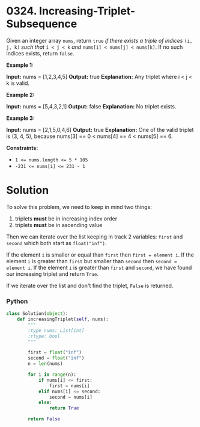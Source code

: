 # 0324. Increasing-Triplet-Subsequence

Given an integer array  `nums`, return  `true` _if there exists a triple of indices_ `(i, j, k)` _such that_ `i < j < k` _and_ `nums[i] < nums[j] < nums[k]`. If no such indices exists, return  `false`.

**Example 1:**

**Input:** nums = [1,2,3,4,5]
**Output:** true
**Explanation:** Any triplet where i < j < k is valid.

**Example 2:**

**Input:** nums = [5,4,3,2,1]
**Output:** false
**Explanation:** No triplet exists.

**Example 3:**

**Input:** nums = [2,1,5,0,4,6]
**Output:** true
**Explanation:** One of the valid triplet is (3, 4, 5), because nums[3] == 0 < nums[4] == 4 < nums[5] == 6.

**Constraints:**

-   `1 <= nums.length <= 5 * 105`
-   `-231 <= nums[i] <= 231 - 1`

# Solution

To solve this problem, we need to keep in mind two things:

1. triplets **must** be in increasing index order
2. triplets **must** be in ascending value 

Then we can iterate over the list keeping in track 2 variables: `first` and `second` which both start as `float("inf")`.

If the element `i` is smaller or equal than `first` then `first = element i`.
If the element `i` is greater than `first` but smaller than `second` then `second = element i`.
If the element `i` is greater than `first` and `second`, we have found our increasing triplet and return `True`.

If we iterate over the list and don't find the triplet, `False` is returned.

### Python

```python
class Solution(object):
    def increasingTriplet(self, nums):
        """
        :type nums: List[int]
        :rtype: bool
        """

        first = float("inf")
        second = float("inf")
        n = len(nums)

        for i in range(n):
            if nums[i] <= first:
                first = nums[i]
            elif nums[i] <= second:
                second = nums[i]
            else:
                return True

        return False
```